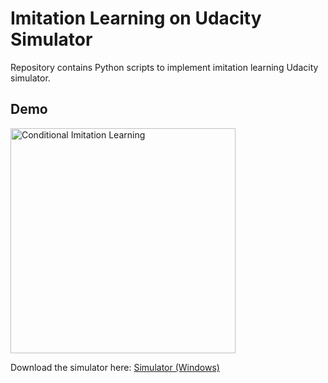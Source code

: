 # Imitation Learning on Udacity Simulator
Repository contains Python scripts to implement imitation learning Udacity simulator.

## Demo
<img src="https://github.com/nelsoonc/testingmd/blob/main/CIL/simulation.gif" title="Conditional Imitation Learning" height="360"/>

Download the simulator here:
[Simulator (Windows)](https://s3-us-west-1.amazonaws.com/udacity-selfdrivingcar/Term1-Sim/term1-simulator-windows.zip)

